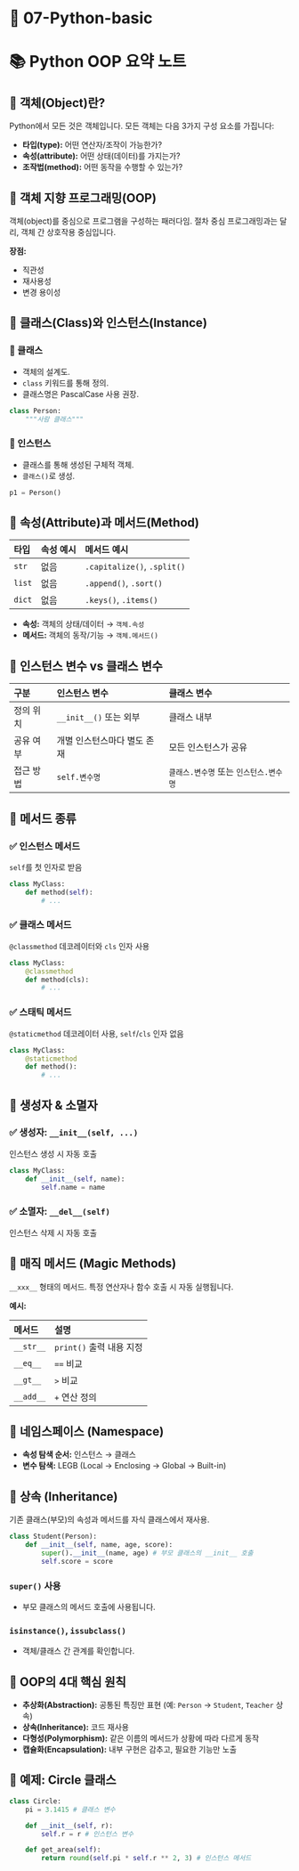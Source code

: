 # 🎯 07-Python-basic

# 📚 Python OOP 요약 노트

## 🔸 객체(Object)란?

Python에서 모든 것은 객체입니다.
모든 객체는 다음 3가지 구성 요소를 가집니다:

*   **타입(type):** 어떤 연산자/조작이 가능한가?
*   **속성(attribute):** 어떤 상태(데이터)를 가지는가?
*   **조작법(method):** 어떤 동작을 수행할 수 있는가?

## 🔸 객체 지향 프로그래밍(OOP)

객체(object)를 중심으로 프로그램을 구성하는 패러다임.
절차 중심 프로그래밍과는 달리, 객체 간 상호작용 중심입니다.

**장점:**
*   직관성
*   재사용성
*   변경 용이성

## 🔸 클래스(Class)와 인스턴스(Instance)

### 📌 클래스

*   객체의 설계도.
*   `class` 키워드를 통해 정의.
*   클래스명은 PascalCase 사용 권장.

```python
class Person:
    """사람 클래스"""
```

### 📌 인스턴스

*   클래스를 통해 생성된 구체적 객체.
*   `클래스()`로 생성.

```python
p1 = Person()
```

## 🔸 속성(Attribute)과 메서드(Method)

| 타입   | 속성 예시 | 메서드 예시            |
| :----- | :-------- | :--------------------- |
| `str`  | 없음      | `.capitalize()`, `.split()` |
| `list` | 없음      | `.append()`, `.sort()` |
| `dict` | 없음      | `.keys()`, `.items()`  |

*   **속성:** 객체의 상태/데이터 → `객체.속성`
*   **메서드:** 객체의 동작/기능 → `객체.메서드()`

## 🔸 인스턴스 변수 vs 클래스 변수

| 구분         | 인스턴스 변수              | 클래스 변수                            |
| :----------- | :------------------------- | :------------------------------------- |
| 정의 위치    | `__init__()` 또는 외부       | 클래스 내부                            |
| 공유 여부    | 개별 인스턴스마다 별도 존재 | 모든 인스턴스가 공유                   |
| 접근 방법    | `self.변수명`              | `클래스.변수명` 또는 `인스턴스.변수명` |

## 🔸 메서드 종류

### ✅ 인스턴스 메서드

`self`를 첫 인자로 받음

```python
class MyClass:
    def method(self):
        # ...
```

### ✅ 클래스 메서드

`@classmethod` 데코레이터와 `cls` 인자 사용

```python
class MyClass:
    @classmethod
    def method(cls):
        # ...
```

### ✅ 스태틱 메서드

`@staticmethod` 데코레이터 사용, `self`/`cls` 인자 없음

```python
class MyClass:
    @staticmethod
    def method():
        # ...
```

## 🔸 생성자 & 소멸자

### ✅ 생성자: `__init__(self, ...)`

인스턴스 생성 시 자동 호출

```python
class MyClass:
    def __init__(self, name):
        self.name = name
```

### ✅ 소멸자: `__del__(self)`

인스턴스 삭제 시 자동 호출

## 🔸 매직 메서드 (Magic Methods)

`__xxx__` 형태의 메서드. 특정 연산자나 함수 호출 시 자동 실행됩니다.

**예시:**

| 메서드    | 설명             |
| :-------- | :--------------- |
| `__str__` | `print()` 출력 내용 지정 |
| `__eq__`  | `==` 비교         |
| `__gt__`  | `>` 비교          |
| `__add__` | `+` 연산 정의      |

## 🔸 네임스페이스 (Namespace)

*   **속성 탐색 순서:** 인스턴스 → 클래스
*   **변수 탐색:** LEGB (Local → Enclosing → Global → Built-in)

## 🔸 상속 (Inheritance)

기존 클래스(부모)의 속성과 메서드를 자식 클래스에서 재사용.

```python
class Student(Person):
    def __init__(self, name, age, score):
        super().__init__(name, age) # 부모 클래스의 __init__ 호출
        self.score = score
```

### `super()` 사용

*   부모 클래스의 메서드 호출에 사용됩니다.

### `isinstance()`, `issubclass()`

*   객체/클래스 간 관계를 확인합니다.

## 🔸 OOP의 4대 핵심 원칙

*   **추상화(Abstraction):** 공통된 특징만 표현 (예: `Person` → `Student`, `Teacher` 상속)
*   **상속(Inheritance):** 코드 재사용
*   **다형성(Polymorphism):** 같은 이름의 메서드가 상황에 따라 다르게 동작
*   **캡슐화(Encapsulation):** 내부 구현은 감추고, 필요한 기능만 노출

## 🔸 예제: Circle 클래스

```python
class Circle:
    pi = 3.1415 # 클래스 변수

    def __init__(self, r):
        self.r = r # 인스턴스 변수

    def get_area(self):
        return round(self.pi * self.r ** 2, 3) # 인스턴스 메서드
```